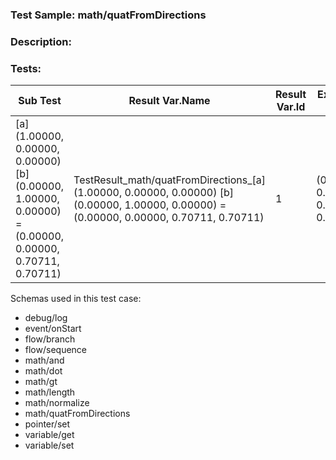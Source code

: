 ### **Test Sample:** math/quatFromDirections
### **Description:** 

### Tests:
| Sub Test | Result Var.Name | Result Var.Id | Expected Value
| ----------- | ----------- | ----------- |----------- |
| [a] (1.00000, 0.00000, 0.00000) [b] (0.00000, 1.00000, 0.00000) = (0.00000, 0.00000, 0.70711, 0.70711) | TestResult_math/quatFromDirections_[a] (1.00000, 0.00000, 0.00000) [b] (0.00000, 1.00000, 0.00000) = (0.00000, 0.00000, 0.70711, 0.70711) | 1 | (0.00000, 0.00000, 0.70711, 0.70711)

Schemas used in this test case:
- debug/log
- event/onStart
- flow/branch
- flow/sequence
- math/and
- math/dot
- math/gt
- math/length
- math/normalize
- math/quatFromDirections
- pointer/set
- variable/get
- variable/set
